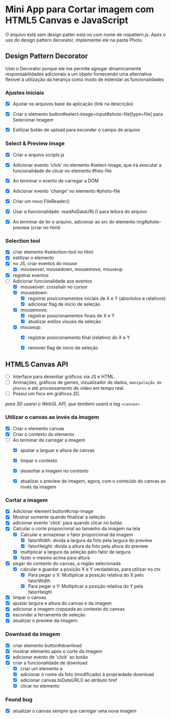 # Mini App para Cortar imagem com HTML5 Canvas e JavaScript
O arquivo está sem design patter está no com nome de nopattern.js.
Após o uso do design pattern decorator, implementei ele na pasta Photo.


## Design Pattern Decorator

Usei o Decorator porque ele me permite agregar dinamicamente responsabilidades adicionais a um objeto fornecendo uma alternativa flexível à utilização da herança como modo de estendar as funcionalidades






### Ajustes iniciais 
* [x] Ajustar os arquivos base da aplicação (link na descrição)
* [x] Criar o elemento button#select-image>input#photo-file[type=file] para Selecionar Imagem
* [x] Estilizar botão de upload para esconder o campo de arquivo




















### Select & Preview image
* [x] Criar o arquivo scripts.js
* [x] Adicionar evento 'click' no elemento #select-image, que irá executar a funcionalidade de clicar no elemento #foto-file
* [x] Ao terminar o evento de carregar a DOM
* [x] Adicionar evento 'change' no elemento #photo-file
* [x] Criar um novo FileReader()
* [x] Usar a funcionalidade .readAsDataURL() para leitura do arquivo
* [x] Ao terminar de ler o arquivo, adicionar ao src do elemento img#photo-preview (criar no html)
















### Selection tool 
* [x] criar elemento #selection-tool no html
* [x] estilizar o elemento
* [x] no JS, criar eventos do mouse
    * [x] mouseover, mousedown, mousemove, mouseup
* [x] registrar eventos
* [ ] Adicionar funcionalidade aos eventos
    * [x] mouseover: crosshair no cursor
    * [x] mousedown: 
        * [x] registrar posicionamentos iniciais de X e Y (absolutos e relativos)
        * [x] adicionar flag de inicio de seleção
    * [x] mousemove: 
        * [x] registrar posicionamentos finais de X e Y
        * [x] atualizar estilos visuais da seleção
    * [x] mouseup: 
        * [x] registrar posicionamento final (relativo) do X e Y
        * [x] remover flag de inicio de seleção






















## HTML5 Canvas API

* [ ] Interface para desenhar gráficos via JS e HTML.
* [ ] Animações, gráficos de games, vizualizador de dados, `manipulação de photos` e até processamento de vídeo em tempo real.
* [ ] Possui um foco em gráficos 2D.

*para 3D  usarei o WebGL API, que também usará a tag `<canvas>`*







### Utilizar o canvas ao invés da imagem 

* [x] Criar o elemento canvas
* [x] Criar o contexto do elemento
* [ ] Ao terminar de carregar a imagem
    * [x] ajustar a larguar e altura do canvas
    * [x] limpar o contexto
    * [x] desenhar a imagem no contexto
    * [x] atualizar o preview de imagem, agora, com o conteúdo do canvas ao invés da imagem










### Cortar a imagem 

* [x] Adicionar element button#crop-image
* [x] Mostrar somente quando finalizar a seleção
* [x] adicionar evento 'click' para quando clicar no botão
* [x] Calcular o corte proporcional ao tamanho da imagem na tela
    * [x] Calcular e armazenar o fator proporcional da imagem
        * [x] fatorWidth: divida a largura da foto pela largura do preview
        * [x] fatorHeight: divida a altura da foto pela altura do preview 
    * [x] multiplicar a largura da seleção pelo fator de largura
    * [x] fazer o mesmo acima para altura
* [x] pegar do contexto do canvas, a região selecionada
    * [x] calcular e guardar a posição X e Y verdadeiras, para utilizar no ctx
        * [x] Para pegar o X: Multiplicar a posição relativa do X pelo fatorWidth
        * [x] Para pegar o Y: Multiplicar a posição relativa do Y pela fatorHeight
* [x] limpar o canvas
* [x] ajustar largura e altura do canvas e da imagem
* [x] adicionar a imagem croppada ao contexto do canvas
* [x] esconder a ferramenta de seleção
* [x] atualizar o preview da imagem.

### Download da imagem 

* [x] criar elemento button#download
* [x] mostrar elemento após o corte da imagem
* [x] adicionar evento de 'click' ao botão
* [x] criar a funcionalidade de download
    * [x] criar um elemento a
    * [x] adicionar o nome da foto (modificado) à propriedade download
    * [x] adicionar canvas.toDataURL() ao atributo href
    * [x] clicar no elemento

### Found bug

* [x] atualizar o canvas sempre que carregar uma nova imagem 

















